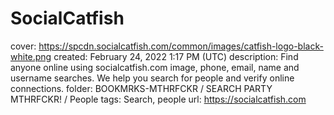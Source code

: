 # SocialCatfish

cover: https://spcdn.socialcatfish.com/common/images/catfish-logo-black-white.png
created: February 24, 2022 1:17 PM (UTC)
description: Find anyone online using socialcatfish.com image, phone, email, name and username searches. We help you search for people and verify online connections.
folder: BOOKMRKS-MTHRFCKR / SEARCH PARTY MTHRFCKR! / People
tags: Search, people
url: https://socialcatfish.com
